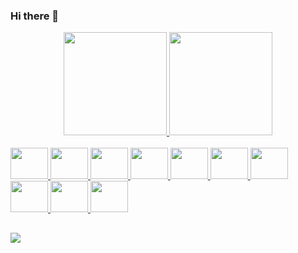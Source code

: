 ### Hi there 👋

<div align="center">
  <a href="https://github.com/WeslleyFA">
  <img height="165em" src="https://github-readme-stats.vercel.app/api?username=WeslleyFA&show_icons=true&theme=dracula&include_all_commits=true&count_private=true"/>
    
  <img height="165em" src="https://github-readme-stats.vercel.app/api/top-langs/?username=WeslleyFA&layout=compact&langs_count=7&theme=dracula"/>
</div>

  <div style="display: inline_block"><br>
    <img height="50" width="60" src="https://cdn.jsdelivr.net/gh/devicons/devicon/icons/java/java-original-wordmark.svg"/>
    <img height="50" width="60" src="https://cdn.jsdelivr.net/gh/devicons/devicon/icons/spring/spring-original-wordmark.svg" />      
    <img height="50" width="60" src="https://cdn.jsdelivr.net/gh/devicons/devicon/icons/javascript/javascript-original.svg" />
    <img height="50" width="60" src="https://cdn.jsdelivr.net/gh/devicons/devicon/icons/jquery/jquery-original-wordmark.svg" />
    <img height="50" width="60" src="https://cdn.jsdelivr.net/gh/devicons/devicon/icons/tomcat/tomcat-original.svg" />
    <img height="50" width="60" src="https://cdn.jsdelivr.net/gh/devicons/devicon/icons/html5/html5-original.svg" />  
    <img height="50" width="60" src="https://cdn.jsdelivr.net/gh/devicons/devicon/icons/bootstrap/bootstrap-original.svg" />
    <img height="50" width="60" src="https://cdn.jsdelivr.net/gh/devicons/devicon/icons/css3/css3-original.svg" />
    <img height="50" width="60" src="https://cdn.jsdelivr.net/gh/devicons/devicon/icons/amazonwebservices/amazonwebservices-original-wordmark.svg" />              
    <img height="50" width="60" src="https://cdn.jsdelivr.net/gh/devicons/devicon/icons/git/git-original-wordmark.svg" />
         
</div>

  ##
  
  <div> 
 
  <a href="https://www.linkedin.com/in/weslley-alves" target="_blank"><img src="https://img.shields.io/badge/-LinkedIn-%230077B5?style=for-the-badge&logo=linkedin&logoColor=white" target="_blank"></a> 
 
  
</div>
